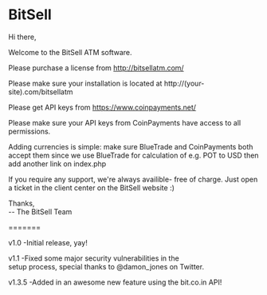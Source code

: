 BitSell
=======

Hi there,

Welcome to the BitSell ATM software.

Please purchase a license from http://bitsellatm.com/

Please make sure your installation
is located at http://(your-site).com/bitsellatm

Please get API keys from https://www.coinpayments.net/

Please make sure your API keys from CoinPayments
have access to all permissions.

Adding currencies is simple: make sure BlueTrade and
CoinPayments both accept them since we use BlueTrade for calculation of
e.g. POT to USD then add another link on index.php

If you require any support, we're always availible- free of charge.
Just open a ticket in the client center on the BitSell website :)

Thanks,<br>
-- The BitSell Team

=======

v1.0
-Initial release, yay!

v1.1
-Fixed some major security vulnerabilities in the <br />setup process, special thanks to @damon_jones on Twitter.

v1.3.5
-Added in an awesome new feature using the bit.co.in API!
